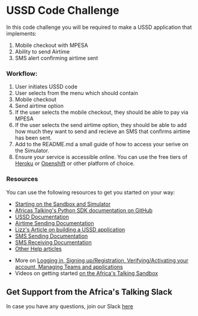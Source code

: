 # USSD Code Challenge 
In this code challenge you will be required to make a USSD application that implements:
1. Mobile checkout with MPESA
2. Ability to send Airtime
3. SMS alert confirming airtime sent

### Workflow:
1. User initiates USSD code
2. User selects from the menu which should contain 
  1. Mobile checkout
  2. Send airtime option
3. If the user selects the mobile checkout, they should be able to pay via MPESA
4. If the user selects the send airtime option, they should be able to add how much they want to send and recieve an SMS that confirms airtime has been sent.
5. Add to the README.md a small guide of how to access your serive on the Simulator.
6. Ensure your service is accessible online. You can use the free tiers of [Heroku](https://www.heroku.com/) or [Openshift](https://www.openshift.com/) or other platform of choice.

### Resources
You can use the following resources to get you started on your way:
* [Starting on the Sandbox and Simulator](http://help.africastalking.com/website/how-to-get-started-on-the-africas-talking-sand-box)
* [Africas Talking's Python SDK documentation on GitHub](https://github.com/AfricasTalkingLtd/africastalking-python)
* [USSD Documentation](http://docs.africastalking.com/ussd)
* [Airtime Sending Documentation](http://docs.africastalking.com/airtime/sending)
* [Lizz's Article on building a USSD application](https://docs.google.com/document/d/1ouYo5tRRHPJ39PUx0vFqn97HXd4-6V3X0plcfRaqAOI/edit?usp=sharing)
* [SMS Sending Documentation](http://docs.africastalking.com/sms/sending)
* [SMS Receiving Documentation](http://docs.africastalking.com/sms/callback)
* [Other Help articles](http://help.africastalking.com/sms)
- More on [Logging in, Signing up/Registration, Verifying/Activating your account, Managing Teams and applications](http://help.africastalking.com/website)
- Videos on getting started [on the Africa's Talking Sandbox](https://www.dropbox.com/sh/qq086503d5zaq7l/AADEo-oazNF_PgYIPRjPpeCua?dl=0)

## Get Support from the Africa's Talking Slack
In case you have any questions, join our Slack [here](https://slackin-africastalking.now.sh/)
